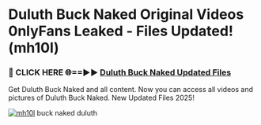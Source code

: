 # Duluth Buck Naked Original Videos 0nlyFans Leaked - Files Updated! (mh10l)

<h3>🔴 CLICK HERE 🌐==►► <a href="https://tinyurl.com/yckcrads" rel="nofollow">Duluth Buck Naked Updated Files</a></h3>

Get Duluth Buck Naked and all content. Now you can access all videos and pictures of Duluth Buck Naked. New Updated Files 2025!

[![mh10l](https://i.imgur.com/hpKpOFt.gif)](https://tinyurl.com/yckcrads)
buck naked duluth